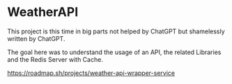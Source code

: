 # WeatherAPI

This project is this time in big parts not helped by ChatGPT but shamelessly written by ChatGPT.

The goal here was to understand the usage of an API, the related Libraries and the Redis Server with Cache.

https://roadmap.sh/projects/weather-api-wrapper-service
